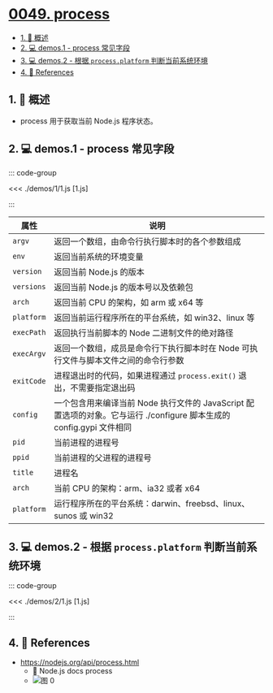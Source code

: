 # [0049. process](https://github.com/Tdahuyou/TNotes.nodejs/tree/main/notes/0049.%20process)

<!-- region:toc -->

- [1. 📝 概述](#1--概述)
- [2. 💻 demos.1 - process 常见字段](#2--demos1---process-常见字段)
- [3. 💻 demos.2 - 根据 `process.platform` 判断当前系统环境](#3--demos2---根据-processplatform-判断当前系统环境)
- [4. 🔗 References](#4--references)

<!-- endregion:toc -->

## 1. 📝 概述

- process 用于获取当前 Node.js 程序状态。

## 2. 💻 demos.1 - process 常见字段

::: code-group

<<< ./demos/1/1.js [1.js]

:::

| 属性 | 说明 |
| --- | --- |
| `argv` | 返回一个数组，由命令行执行脚本时的各个参数组成 |
| `env` | 返回当前系统的环境变量 |
| `version` | 返回当前 Node.js 的版本 |
| `versions` | 返回当前 Node.js 的版本号以及依赖包 |
| `arch` | 返回当前 CPU 的架构，如 arm 或 x64 等 |
| `platform` | 返回当前运行程序所在的平台系统，如 win32、linux 等 |
| `execPath` | 返回执行当前脚本的 Node 二进制文件的绝对路径 |
| `execArgv` | 返回一个数组，成员是命令行下执行脚本时在 Node 可执行文件与脚本文件之间的命令行参数 |
| `exitCode` | 进程退出时的代码，如果进程通过 `process.exit()` 退出，不需要指定退出码 |
| `config` | 一个包含用来编译当前 Node 执行文件的 JavaScript 配置选项的对象。它与运行 ./configure 脚本生成的 config.gypi 文件相同 |
| `pid` | 当前进程的进程号 |
| `ppid` | 当前进程的父进程的进程号 |
| `title` | 进程名 |
| `arch` | 当前 CPU 的架构：arm、ia32 或者 x64 |
| `platform` | 运行程序所在的平台系统：darwin、freebsd、linux、sunos 或 win32 |

## 3. 💻 demos.2 - 根据 `process.platform` 判断当前系统环境

::: code-group

<<< ./demos/2/1.js [1.js]

:::

## 4. 🔗 References

- https://nodejs.org/api/process.html
  - 🔗 Node.js docs process
  - ![图 0](https://cdn.jsdelivr.net/gh/tnotesjs/imgs@main/2025-04-06-15-08-14.png)
